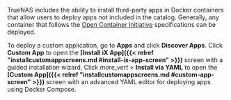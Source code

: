 &NewLine;

TrueNAS includes the ability to install third-party apps in Docker containers that allow users to deploy apps not included in the catalog.
Generally, any container that follows the [Open Container Initiative](https://opencontainers.org/) specifications can be deployed.

To deploy a custom application, go to **Apps** and click **Discover Apps**.
Click **Custom App** to open the **[Install iX App]({{< relref "installcustomappscreens.md #install-ix-app-screen" >}})** screen with a guided installation wizard.
Click <i class="material-icons" aria-hidden="true" title="more_vert">more_vert</i> > **Install via YAML** to open the **[Custom App]({{< relref "installcustomappscreens.md #custom-app-screen" >}})** screen with an advanced YAML editor for deploying apps using Docker Compose.
